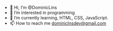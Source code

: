 - 👋 Hi, I’m @DominicLins
- 👀 I’m interested in programming
- 🌱 I’m currently learning, HTML, CSS, JavaScript.
- 📫 How to reach me dominiclnsdev@gmail.com

<!---
DominicLins/DominicLins is a ✨ special ✨ repository because its `README.md` (this file) appears on your GitHub profile.
You can click the Preview link to take a look at your changes.
--->
